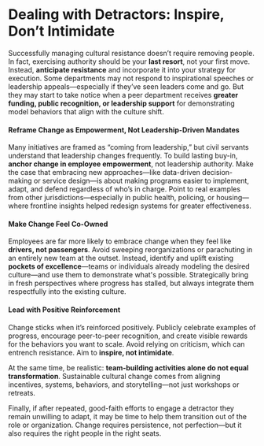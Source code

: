 # Dealing with Detractors: Inspire, Don’t Intimidate

Successfully managing cultural resistance doesn’t require removing people. In fact, exercising authority should be your **last resort**, not your first move. Instead, **anticipate resistance** and incorporate it into your strategy for execution. Some departments may not respond to inspirational speeches or leadership appeals—especially if they’ve seen leaders come and go. But they may start to take notice when a peer department receives **greater funding, public recognition, or leadership support** for demonstrating model behaviors that align with the culture shift.

#### **Reframe Change as Empowerment, Not Leadership-Driven Mandates**

Many initiatives are framed as “coming from leadership,” but civil servants understand that leadership changes frequently. To build lasting buy-in, **anchor change in employee empowerment**, not leadership authority. Make the case that embracing new approaches—like data-driven decision-making or service design—is about making programs easier to implement, adapt, and defend regardless of who’s in charge. Point to real examples from other jurisdictions—especially in public health, policing, or housing—where frontline insights helped redesign systems for greater effectiveness.

#### **Make Change Feel Co-Owned**

Employees are far more likely to embrace change when they feel like **drivers, not passengers**. Avoid sweeping reorganizations or parachuting in an entirely new team at the outset. Instead, identify and uplift existing **pockets of excellence**—teams or individuals already modeling the desired culture—and use them to demonstrate what's possible. Strategically bring in fresh perspectives where progress has stalled, but always integrate them respectfully into the existing culture.

#### **Lead with Positive Reinforcement**

Change sticks when it’s reinforced positively. Publicly celebrate examples of progress, encourage peer-to-peer recognition, and create visible rewards for the behaviors you want to scale. Avoid relying on criticism, which can entrench resistance. Aim to **inspire, not intimidate**.

At the same time, be realistic: **team-building activities alone do not equal transformation**. Sustainable cultural change comes from aligning incentives, systems, behaviors, and storytelling—not just workshops or retreats.

Finally, if after repeated, good-faith efforts to engage a detractor they remain unwilling to adapt, it may be time to help them transition out of the role or organization. Change requires persistence, not perfection—but it also requires the right people in the right seats.
